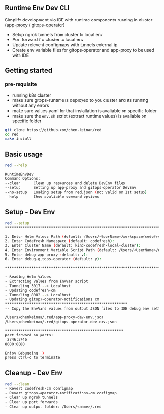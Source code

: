 ## Runtime Env Dev CLI
Simplify development via IDE with runtime components running in cluster (app-proxy / gitops-operator)
- Setup ngrok tunnels from cluster to local env
- Port forward fro cluster to local env
- Update relevent configmaps with tunnels external ip
- Create env variable files for gitops-operator and app-proxy to be used with IDE

## Getting started

### pre-requisite
- running k8s cluster
- make sure gitops-runtime is deployed to you cluster and its running without any errors
- make sure values.yaml for that installation is avaliable on specific folder
- make sure the `env.sh` script (extract runtime values) is avaliable on specific folder

```sh
git clone https://github.com/chen-keinan/red
cd red
make install
```

## Basic usage
```sh
red --help
```

```sh
RuntimeEnvDev
Command Options:
--clean      Clean up resources and delete DevEnv files
--setup      Setting up app-proxy and gitops-operator DevEnv
--no-setup   Loading setup from red.json (not valid on 1st setup)
--help       Show avaliable command options
```

## Setup - Dev Env
```sh
red --setup
***************************************************************************************************************************

1. Enter Helm Values Path (default: /Users/<UserName>/workspace/codefresh-values/local.values.yaml):
2. Enter Codefresh Namespace (default: codefresh):
3. Enter Cluster Name (default: kind-codefresh-local-cluster):
4. Enter Environment Variable Script Path (default: /Users/<UserName>/workspace/codefresh-values/env.sh):
5. Enter debug-app-proxy (default: y):
6. Enter debug-gitops-operator (default: y):

****************************************************************************************************************************

- Reading Helm Values
- Extracting Values from EnvVar script
- Tunneling 3017 --> Localhost
- Updating codefresh-cm
- Tunneling 8082 --> Localhost
- Updating gitops-operator-notifications cm
********************************************************
-- Copy the EnvVars values from output JSON files to IDE debug env setting:

/Users/chenkeinan/.red/app-proxy-dev-env.json
/Users/chenkeinan/.red/gitops-operator-dev-env.json

******************************************************
port forward on ports:
 2746:2746
8080:8080

Enjoy Debugging :)
press Ctrl-c to terminate
```

## Cleanup -  Dev Env
```sh
red --clean
- Revert codefresh-cm configmap
- Revert gitops-operator-notifications-cm configmap
- Clean up ngrok tunnels
- Clean up port forwards
- Clean up output folder: /Users/<name>/.red
```